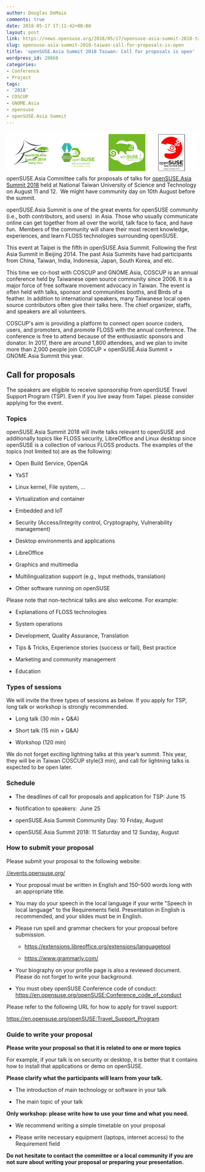```yaml
---
author: Douglas DeMaio
comments: true
date: 2018-05-17 17:11:42+00:00
layout: post
link: https://news.opensuse.org/2018/05/17/opensuse-asia-summit-2018-taiwan-call-for-proposals-is-open/
slug: opensuse-asia-summit-2018-taiwan-call-for-proposals-is-open
title: 'openSUSE.Asia Summit 2018 Taiwan: Call for proposals is open'
wordpress_id: 20868
categories:
- Conference
- Project
tags:
- '2018'
- COSCUP
- GNOME.Asia
- opensuse
- openSUSE.Asia Summit
---
```


![](/wp-content/uploads/2018/03/osas18.png)openSUSE.Asia Committee calls for proposals of talks for [openSUSE.Asia Summit 2018](https://events.opensuse.org/conference/summitasia18) held at National Taiwan University of Science and Technology on August 11 and 12.  We might have community day on 10th August before the summit.

openSUSE.Asia Summit is one of the great events for openSUSE community (i.e., both contributors, and users)  in Asia. Those who usually communicate online can get together from all over the world, talk face to face, and have fun.  Members of the community will share their most recent knowledge, experiences, and learn FLOSS technologies surrounding openSUSE.

This event at Taipei is the fifth in openSUSE.Asia Summit. Following the first Asia Summit in Beijing 2014. The past Asia Summits have had participants from China, Taiwan, India, Indonesia, Japan, South Korea, and etc.

This time we co-host with COSCUP and GNOME.Asia, COSCUP is an annual conference held by Taiwanese open source community since 2006. It is a major force of free software movement advocacy in Taiwan. The event is often held with talks, sponsor and communities booths, and Birds of a feather. In addition to international speakers, many Taiwanese local open source contributors often give their talks here. The chief organizer, staffs, and speakers are all volunteers.

COSCUP's aim is providing a platform to connect open source coders, users, and promoters, and promote FLOSS with the annual conference. The conference is free to attend because of the enthusiastic sponsors and donator. In 2017, there are around 1,800 attendees, and we plan to invite more than 2,000 people join COSCUP × openSUSE.Asia Summit × GNOME.Asia Summit this year.


## Call for proposals


The speakers are eligible to receive sponsorship from openSUSE Travel Support Program (TSP). Even if you live away from Taipei. please consider applying for the event.


### Topics


<!-- more -->

openSUSE.Asia Summit 2018 will invite talks relevant to openSUSE and additionally topics like FLOSS security, LibreOffice and Linux desktop since openSUSE is a collection of various FLOSS products. The examples of the topics (not limited to) are as the following:



 	
  * Open Build Service, OpenQA

 	
  * YaST

 	
  * Linux kernel, File system, …

 	
  * Virtualization and container

 	
  * Embedded and IoT

 	
  * Security (Access/Integrity control, Cryptography, Vulnerability management)

 	
  * Desktop environments and applications

 	
  * LibreOffice

 	
  * Graphics and multimedia

 	
  * Multilingualization support (e.g., Input methods, translation)

 	
  * Other software running on openSUSE


Please note that non-technical talks are also welcome. For example:



 	
  * Explanations of FLOSS technologies

 	
  * System operations

 	
  * Development, Quality Assurance, Translation

 	
  * Tips & Tricks, Experience stories (success or fail), Best practice

 	
  * Marketing and community management

 	
  * Education




### Types of sessions


We will invite the three types of sessions as below. If you apply for TSP, long talk or workshop is strongly recommended. 



 	
  * Long talk (30 min + Q&A)

 	
  * Short talk (15 min + Q&A)

 	
  * Workshop (120 min)


We do not forget exciting lightning talks at this year’s summit. This year, they will be in Taiwan COSCUP style(3 min), and call for lightning talks is expected to be open later.


### Schedule





 	
  * The deadlines of call for proposals and application for TSP: June 15

 	
  * Notification to speakers:  June 25

 	
  * openSUSE.Asia Summit Community Day: 10 Friday, August

 	
  * openSUSE.Asia Summit 2018: 11 Saturday and 12 Sunday, August




### How to submit your proposal


Please submit your proposal to the following website:

[//events.opensuse.org/](//events.opensuse.org/)



 	
  * Your proposal must be written in English and 150–500 words long with an appropriate title.

 	
  * You may do your speech in the local language if your write "Speech in local language" to the Requirements field. Presentation in English is recommended, and your slides must be in English.

 	
  * Please run spell and grammar checkers for your proposal before submission.

 	
    * https://extensions.libreoffice.org/extensions/languagetool

 	
    * https://www.grammarly.com/ 




 	
  * Your biography on your profile page is also a reviewed document. Please do not forget to write your background.

 	
  * You must obey openSUSE Conference code of conduct:
https://en.opensuse.org/openSUSE:Conference_code_of_conduct


Please refer to the following URL for how to apply for travel support:

https://en.opensuse.org/openSUSE:Travel_Support_Program


### Guide to write your proposal


**Please write your proposal so that it is related to one or more topics**

For example, if your talk is on security or desktop, it is better that it contains how to install that applications or demo on openSUSE.

**Please clarify what the participants will learn from your talk.**



 	
  * The introduction of main technology or software in your talk

 	
  * The main topic of your talk


**Only workshop: please write how to use your time and what you need.**



 	
  * We recommend writing a simple timetable on your proposal

 	
  * Please write necessary equipment (laptops, internet access) to the Requirement field


**Do not hesitate to contact the committee or a local community if you are not sure about writing your proposal or preparing your presentation.**


